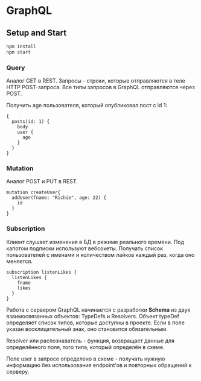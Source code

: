 # GraphQL

## Setup and Start

``` bash
npm install
npm start
```

### Query 
Аналог GET в REST. Запросы - строки, которые отправляются в теле HTTP POST-запроса. Все типы запросов в GraphQL отправляются через POST.

Получить age пользователя, который опубликовал пост с id 1:

```
{
  posts(id: 1) {
    body
    user {
      age
    }
  }
}
```

### Mutation 
Аналог POST и PUT в REST.

```
mutation createUser{
  addUser(fname: "Richie", age: 22) {
    id
  }
}
```

### Subscription 
Клиент слушает изменения в БД в режиме реального времени. Под капотом подписки используют вебсокеты.
Получать список пользователей с именами и количеством лайков каждый раз, когда оно меняется.

```
subscription listenLikes {
  listenLikes {
    fname
    likes
  }
}
```

Работа с сервером GraphQL начинается с разработки **Schema** из двух взаимосвязанных объектов: TypeDefs и Resolvers. Объект typeDef определяет список типов, которые доступны в проекте.
Если в поле указан восклицательный знак, оно становится обязательным.

Resolver или распознаватель - функция, возвращает данные для определённого поля, того типа, который определён в схеме.

Поле user в запросе определено в схеме - получать нужную информацию без использования endpoint’ов и повторных обращений к серверу.
